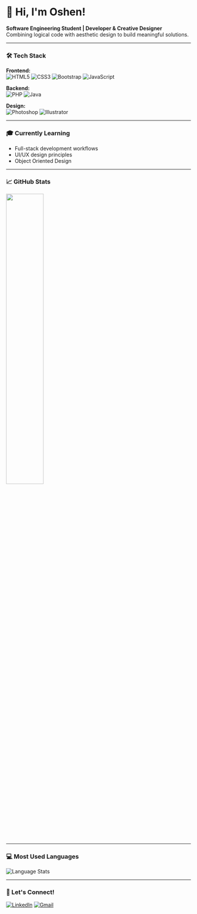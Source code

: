 # 👋 Hi, I'm Oshen!

**Software Engineering Student | Developer & Creative Designer**  
Combining logical code with aesthetic design to build meaningful solutions.

---

### 🛠️ Tech Stack

**Frontend:**  
![HTML5](https://img.shields.io/badge/HTML5-E34F26?style=flat&logo=html5&logoColor=white)
![CSS3](https://img.shields.io/badge/CSS3-1572B6?style=flat&logo=css3&logoColor=white)
![Bootstrap](https://img.shields.io/badge/Bootstrap-563D7C?style=flat&logo=bootstrap&logoColor=white)
![JavaScript](https://img.shields.io/badge/JavaScript-F7DF1E?style=flat&logo=javascript&logoColor=black)

**Backend:**  
![PHP](https://img.shields.io/badge/PHP-777BB4?style=flat&logo=php&logoColor=white)
![Java](https://img.shields.io/badge/Java-ED8B00?style=flat&logo=openjdk&logoColor=white)

**Design:**  
![Photoshop](https://img.shields.io/badge/Adobe%20Photoshop-31A8FF?style=flat&logo=adobephotoshop&logoColor=white)
![Illustrator](https://img.shields.io/badge/Adobe%20Illustrator-FF9A00?style=flat&logo=adobeillustrator&logoColor=white)

---

### 🎓 Currently Learning
- Full-stack development workflows
- UI/UX design principles
- Object Oriented Design

---

### 📈 GitHub Stats  

<img width="45%" src="https://github-readme-stats.vercel.app/api?username=oshen03&show_icons=true&theme=radical&count_private=true">


---

### 💻 Most Used Languages 

![Language Stats](https://raw.githubusercontent.com/oshen03/traitgen-shop/main/generated_stats/langs.svg?v=1)

---

### 🤝 Let's Connect!
[![LinkedIn](https://img.shields.io/badge/LinkedIn-0077B5?style=flat&logo=linkedin&logoColor=white)](https://www.linkedin.com/in/oshen-sathsara03/)
[![Gmail](https://img.shields.io/badge/Gmail-D14836?style=flat&logo=gmail&logoColor=white)](mailto:oshensathsara2003@gmail.com)

